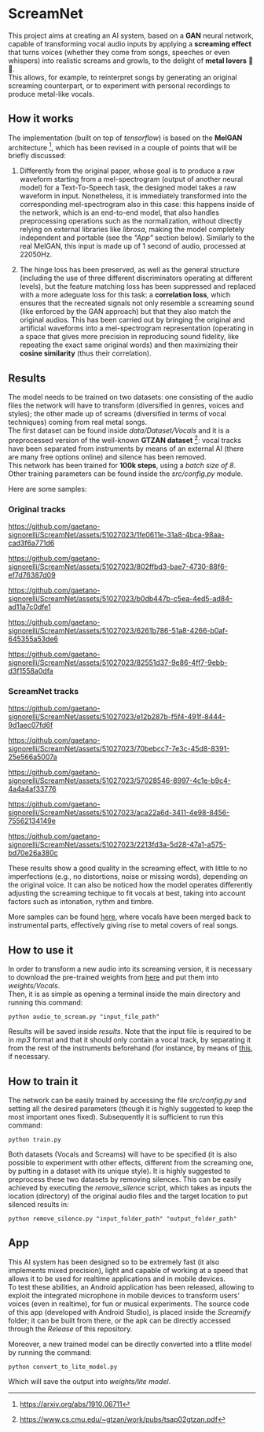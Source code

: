 # ScreamNet

This project aims at creating an AI system, based on a **GAN** neural network, capable of transforming vocal audio inputs by applying a **screaming effect** that turns voices (whether they come from songs, speeches or even whispers) into realistic screams and growls, to the delight of **metal lovers** 🤘🎵.<br>
This allows, for example, to reinterpret songs by generating an original screaming counterpart, or to experiment with personal recordings to produce metal-like vocals.

## How it works

The implementation (built on top of *tensorflow*) is based on the **MelGAN** architecture [^1], which has been revised in a couple of points that will be briefly discussed:

1. Differently from the original paper, whose goal is to produce a raw waveform starting from a mel-spectrogram (output of another neural model) for a Text-To-Speech task, the designed model takes a raw waveform in input. Nonetheless, it is immediately transformed into the corresponding mel-spectrogram also in this case: this happens inside of the network, which is an end-to-end model, that also handles preprocessing operations such as the normalization, without directly relying on external libraries like *librosa*, making the model completely independent and portable (see the *"App"* section below). Similarly to the real MelGAN, this input is made up of 1 second of audio, processed at 22050Hz.

2. The hinge loss has been preserved, as well as the general structure (including the use of three different discriminators operating at different levels), but the feature matching loss has been suppressed and replaced with a more adeguate loss for this task: a **correlation loss**, which ensures that the recreated signals not only resemble a screaming sound (like enforced by the GAN approach) but that they also match the original audios. This has been carried out by bringing the original and artificial waveforms into a mel-spectrogram representation (operating in a space that gives more precision in reproducing sound fidelity, like repeating the exact same original words) and then maximizing their **cosine similarity** (thus their correlation).

## Results

The model needs to be trained on two datasets: one consisting of the audio files the network will have to transform (diversified in genres, voices and styles); the other made up of screams (diversified in terms of vocal techniques) coming from real metal songs.<br>
The first dataset can be found inside *data/Dataset/Vocals* and it is a preprocessed version of the well-known **GTZAN dataset** [^2]: vocal tracks have been separated from instruments by means of an external AI (there are many free options online) and silence has been removed.<br>
This network has been trained for **100k steps**, using a *batch size of 8*. Other training parameters can be found inside the *src/config.py* module.

Here are some samples:

### Original tracks

https://github.com/gaetano-signorelli/ScreamNet/assets/51027023/1fe0611e-31a8-4bca-98aa-cad3f6a771d6

https://github.com/gaetano-signorelli/ScreamNet/assets/51027023/802ffbd3-bae7-4730-88f6-ef7d76387d09

https://github.com/gaetano-signorelli/ScreamNet/assets/51027023/b0db447b-c5ea-4ed5-ad84-ad11a7c0dfe1

https://github.com/gaetano-signorelli/ScreamNet/assets/51027023/6261b786-51a8-4266-b0af-645355a53de6

https://github.com/gaetano-signorelli/ScreamNet/assets/51027023/82551d37-9e86-4ff7-9ebb-d3f1558a0dfa

### ScreamNet tracks

https://github.com/gaetano-signorelli/ScreamNet/assets/51027023/e12b287b-f5f4-491f-8444-9d1aec07fd6f

https://github.com/gaetano-signorelli/ScreamNet/assets/51027023/70bebcc7-7e3c-45d8-8391-25e566a5007a

https://github.com/gaetano-signorelli/ScreamNet/assets/51027023/57028546-8997-4c1e-b9c4-4a4a4af33776

https://github.com/gaetano-signorelli/ScreamNet/assets/51027023/aca22a6d-3411-4e98-8456-75562134149e

https://github.com/gaetano-signorelli/ScreamNet/assets/51027023/2213fd3a-5d28-47a1-a575-bd70e26a380c

These results show a good quality in the screaming effect, with little to no imperfections (e.g., no distortions, noise or missing words), depending on the original voice. It can also be noticed how the model operates differently adjusting the screaming techique to fit vocals at best, taking into account factors such as intonation, rythm and timbre.

More samples can be found [here](https://drive.google.com/drive/u/0/folders/1szeo8SHQeCP30tEvfruL3ZJFaEkc2fBw), where vocals have been merged back to instrumental parts, effectively giving rise to metal covers of real songs.

## How to use it

In order to transform a new audio into its screaming version, it is necessary to download the pre-trained weights from [here](https://drive.google.com/drive/u/0/folders/10k-oVGunzdpIKjUUbQ79PEoL1dDPQ76s) and put them into *weights/Vocals*.<br>
Then, it is as simple as opening a terminal inside the main directory and running this command:

`python audio_to_scream.py "input_file_path"`

Results will be saved inside *results*. Note that the input file is required to be in *mp3* format and that it should only contain a vocal track, by separating it from the rest of the instruments beforehand (for instance, by means of [this](https://github.com/stemrollerapp/stemroller), if necessary.

## How to train it

The network can be easily trained by accessing the file *src/config.py* and setting all the desired parameters (though it is highly suggested to keep the most important ones fixed). Subsequently it is sufficient to run this command:

`python train.py`

Both datasets (Vocals and Screams) will have to be specified (it is also possible to experiment with other effects, different from the screaming one, by putting in a dataset with its unique style). It is highly suggested to preprocess these two datasets by removing silences. This can be easily achieved by executing the *remove_silence* script, which takes as inputs the location (directory) of the original audio files and the target location to put silenced results in:

`python remove_silence.py "input_folder_path" "output_folder_path"`

## App

This AI system has been designed so to be extremely fast (it also implements mixed precision), light and capable of working at a speed that allows it to be used for realtime applications and in mobile devices.<br>
To test these abilities, an Android application has been released, allowing to exploit the integrated microphone in mobile devices to transform users' voices (even in realtime), for fun or musical experiments. The source code of this app (developed with Android Studio), is placed inside the *Screamify* folder; it can be built from there, or the apk can be directly accessed through the *Release* of this repository.

Moreover, a new trained model can be directly converted into a tflite model by running the command:

`python convert_to_lite_model.py`

Which will save the output into *weights/lite model*.

[^1]: https://arxiv.org/abs/1910.06711
[^2]: https://www.cs.cmu.edu/~gtzan/work/pubs/tsap02gtzan.pdf
